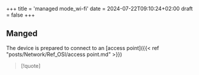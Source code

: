 +++
title = 'managed mode_wi-fi'
date = 2024-07-22T09:10:24+02:00
draft = false
+++

## Manged 
The device is prepared to connect to an [access point]({{< ref "posts/Network/Ref_OSI/access point.md" >}})


>[!quote]